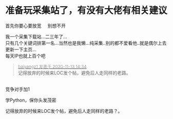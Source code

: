 # 准备玩采集站了，有没有大佬有相关建议


首先你要心要放宽&nbsp; &nbsp;&nbsp;&nbsp;别想不开&nbsp; &nbsp;<img src="static/image/smiley/default/hug.gif" smilieid="13" border="0" alt="" />

我一个采集下载站...二三年了...<br />
只有几个关键词排第一名...当然也是我懒...纯采集..别的都不爱看他..就是偶尔上去更新一下主页...<br />
每天IP也就上百个吧

<div class="quote"><blockquote><font size="2"><a href="https://www.hostloc.com/forum.php?mod=redirect&amp;goto=findpost&amp;pid=9448488&amp;ptid=766226" target="_blank"><font color="#999999">baiyangz1 发表于 2020-11-13 14:34</font></a></font><br />
记得放弃的时候来LOC发个帖，避免后人走同样的老路。</blockquote></div><br />
竞争对手加1

学Python，保你头发茂密

记得放弃的时候来LOC发个帖，避免后人走同样的老路？。
